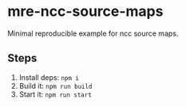 # mre-ncc-source-maps

Minimal reproducible example for ncc source maps.

## Steps

1. Install deps: `npm i`
1. Build it: `npm run build`
1. Start it: `npm run start`
